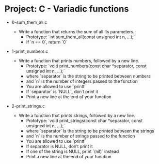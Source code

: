 # Project: C - Variadic functions

*  0-sum_them_all.c
   - Write a function that returns the sum of all its parameters.
     - Prototype: ´int sum_them_all(const unsigned int n, ...);´
     - If ´n == 0´, return ´0´

*  1-print_numbers.c
   - Write a function that prints numbers, followed by a new line.
     - Prototype: ´void print_numbers(const char *separator, const unsigned int n, ...);´
     - where ´separator´ is the string to be printed between numbers
     - and ´n´ is the number of integers passed to the function
     - You are allowed to use ´printf´
     - If ´separator´ is ´NULL´, don’t print it
     - Print a new line at the end of your function

*  2-print_strings.c
   - Write a function that prints strings, followed by a new line.
     - Prototype: ´void print_strings(const char *separator, const unsigned int n, ...);´
     - where ´separator´ is the string to be printed between the strings
     - and ´n´ is the number of strings passed to the function
     - You are allowed to use ´printf´
     - If separator is NULL, don’t print it
     - If one of the string is NULL, print ´(nil)´ instead
     - Print a new line at the end of your function
